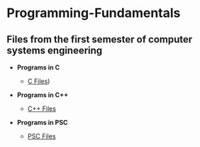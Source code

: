 <h1>Programming-Fundamentals</h1>
    
<h2> Files from the first semester of computer systems engineering</h2>

- <b>Programs in C</b>
  - [C Files](https://github.com/hernandezr-jcesar/Programming-Fundamentals/tree/616220b0c20fd860a0c74e5d411eb1fe6790f84d/C))

- <b>Programs in C++</b>
  - [C++ Files](https://github.com/hernandezr-jcesar/Programming-Fundamentals/C++/)

- <b>Programs in PSC</b>
  - [PSC Files](https://github.com/hernandezr-jcesar/Programming-Fundamentals/PSC/)

